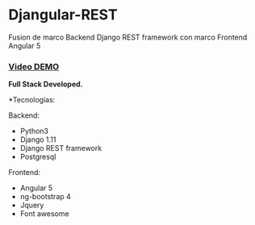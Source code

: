 # Djangular-REST
Fusion de marco Backend Django REST framework con marco Frontend Angular 5



<a href="https://www.youtube.com/watch?v=X2iSHZvFVzg&t=15s"><h3>Video DEMO</h3></a>


<b>Full Stack Developed.</b> 

*Tecnologias:

Backend:
- Python3
- Django 1.11
- Django REST framework
- Postgresql

Frontend:
- Angular 5
- ng-bootstrap 4
- Jquery
- Font awesome
